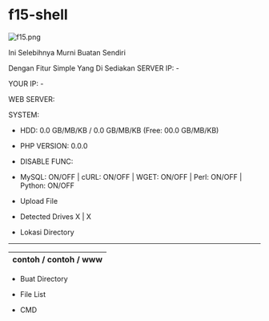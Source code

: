 # f15-shell

![f15.png](https://github.com/user-attachments/assets/537a1da7-ec6c-45c6-91d8-ea9d928a42ae)

Ini Selebihnya Murni Buatan Sendiri

Dengan Fitur Simple Yang Di Sediakan
  SERVER IP: -

  YOUR IP: -

  WEB SERVER: 

  SYSTEM: 

- HDD: 0.0 GB/MB/KB / 0.0 GB/MB/KB (Free: 00.0 GB/MB/KB)

- PHP VERSION: 0.0.0

- DISABLE FUNC: 

- MySQL: ON/OFF | cURL: ON/OFF | WGET: ON/OFF | Perl: ON/OFF | Python: ON/OFF

- Upload File

- Detected Drives
  X | X

- Lokasi Directory
 _________________________
 | contoh / contoh / www |
 |-----------------------|
- Buat Directory

- File List

- CMD
